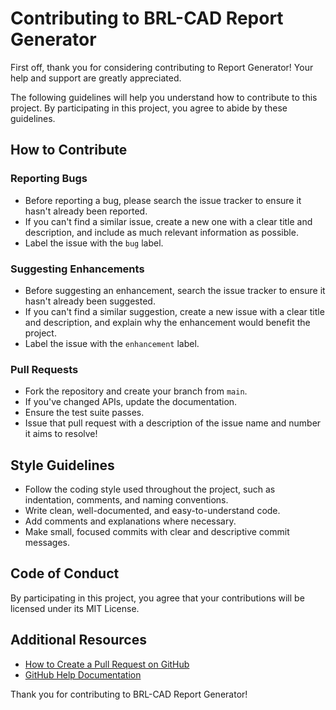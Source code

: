 # Contributing to BRL-CAD Report Generator

First off, thank you for considering contributing to Report Generator! Your help and support are greatly appreciated.

The following guidelines will help you understand how to contribute to this project. By participating in this project, you agree to abide by these guidelines.

## How to Contribute

### Reporting Bugs

- Before reporting a bug, please search the issue tracker to ensure it hasn't already been reported.
- If you can't find a similar issue, create a new one with a clear title and description, and include as much relevant information as possible.
- Label the issue with the `bug` label.

### Suggesting Enhancements

- Before suggesting an enhancement, search the issue tracker to ensure it hasn't already been suggested.
- If you can't find a similar suggestion, create a new issue with a clear title and description, and explain why the enhancement would benefit the project.
- Label the issue with the `enhancement` label.

### Pull Requests

- Fork the repository and create your branch from `main`.
- If you've changed APIs, update the documentation.
- Ensure the test suite passes.
- Issue that pull request with a description of the issue name and number it aims to resolve!

## Style Guidelines

- Follow the coding style used throughout the project, such as indentation, comments, and naming conventions.
- Write clean, well-documented, and easy-to-understand code.
- Add comments and explanations where necessary.
- Make small, focused commits with clear and descriptive commit messages.

## Code of Conduct

By participating in this project, you agree that your contributions will be licensed under its MIT License.

## Additional Resources

- [How to Create a Pull Request on GitHub](https://docs.github.com/en/github/collaborating-with-issues-and-pull-requests/creating-a-pull-request)
- [GitHub Help Documentation](https://docs.github.com/en/github)

Thank you for contributing to BRL-CAD Report Generator!
